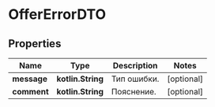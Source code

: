 
# OfferErrorDTO

## Properties
| Name | Type | Description | Notes |
| ------------ | ------------- | ------------- | ------------- |
| **message** | **kotlin.String** | Тип ошибки. |  [optional] |
| **comment** | **kotlin.String** | Пояснение. |  [optional] |



